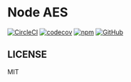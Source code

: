 # Node AES

[![CircleCI](https://img.shields.io/circleci/project/github/xg4/node-aes.svg)](https://circleci.com/gh/xg4/node-aes)
[![codecov](https://img.shields.io/codecov/c/github/xg4/node-aes.svg)](https://codecov.io/gh/xg4/node-aes)
[![npm](https://img.shields.io/npm/v/@xg4/node-aes.svg)](https://www.npmjs.com/package/@xg4/node-aes)
[![GitHub](https://img.shields.io/github/license/xg4/node-aes.svg)](https://github.com/xg4/node-aes/blob/master/LICENSE)

## LICENSE

MIT
